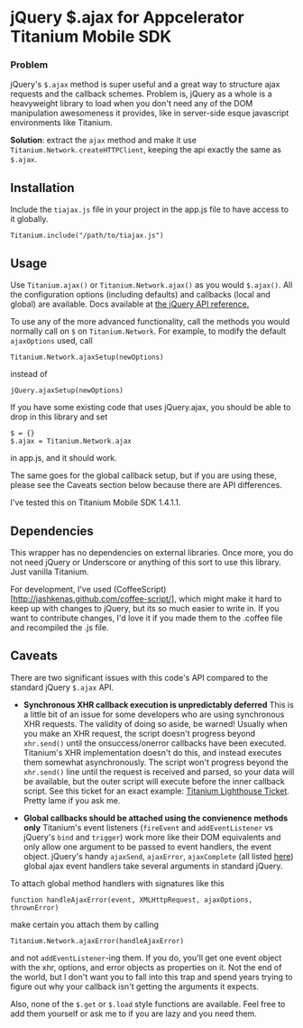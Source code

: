 # jQuery $.ajax for Appcelerator Titanium Mobile SDK

### Problem
jQuery's `$.ajax` method is super useful and a great way to structure ajax requests and the callback schemes. Problem is, jQuery as
a whole is a heavyweight library to load when you don't need any of the DOM manipulation awesomeness it provides, like in server-side
esque javascript environments like Titanium.

**Solution**: extract the `ajax` method and make it use `Titanium.Network.createHTTPClient`, keeping the api exactly the same as 
`$.ajax`.

## Installation

Include the `tiajax.js` file in your project in the app.js file to have access to it globally.

	Titanium.include("/path/to/tiajax.js")

## Usage

Use `Titanium.ajax()` or `Titanium.Network.ajax()` as you would `$.ajax()`. All the configuration options (including defaults) and 
callbacks (local and global) are available. Docs available at [the jQuery API reference.](http://api.jquery.com/jQuery.ajax/)

To use any of the more advanced functionality, call the methods you would normally call on `$` on `Titanium.Network`. For example,
to modify the default `ajaxOptions` used, call

	Titanium.Network.ajaxSetup(newOptions)
instead of

	jQuery.ajaxSetup(newOptions)

If you have some existing code that uses jQuery.ajax, you should be able to drop in this library and set

	$ = {}
	$.ajax = Titanium.Network.ajax

in app.js, and it should work. 

The same goes for the global callback setup, but if you are using these, please see the Caveats section below because there are API
differences.

I've tested this on Titanium Mobile SDK 1.4.1.1.

## Dependencies

This wrapper has no dependencies on external libraries. Once more, you do not need jQuery or Underscore
or anything of this sort to use this library. Just vanilla Titanium.

For development, I've used (CoffeeScript)[http://jashkenas.github.com/coffee-script/], which might make it hard to keep up with changes
to jQuery, but its so much easier to write in. If you want to contribute changes, I'd love it if you made them to the .coffee file and 
recompiled the .js file.

## Caveats

There are two significant issues with this code's API compared to the standard jQuery `$.ajax` API. 

* **Synchronous XHR callback execution is unpredictably deferred**
This is a little bit of an issue for some developers who are using synchronous XHR requests. The validity of doing so aside, be warned!
Usually when you make an XHR request, the script doesn't progress beyond `xhr.send()` until the onsuccess/onerror callbacks have been
executed. Titanium's XHR implementation doesn't do this, and instead executes them somewhat asynchronously. The script won't progress 
beyond the `xhr.send()` line until the request is received and parsed, so your data will be available, but the outer script will execute
before the inner callback script. See this ticket for an exact example: [Titanium Lighthouse Ticket](https://appcelerator.lighthouseapp.com/projects/32238/tickets/2107-httpclient-doesnt-execute-callbacks-before-returning-in-synchronous-mode). Pretty lame if you ask me.

* **Global callbacks should be attached using the convienence methods only**
Titanium's event listeners (`fireEvent` and `addEventListener` vs jQuery's `bind` and `trigger`) work more like their DOM equivalents
and only allow one argument to be passed to event handlers, the event object. jQuery's handy `ajaxSend`, `ajaxError`, `ajaxComplete` (all listed [here](http://api.jquery.com/category/ajax/global-ajax-event-handlers/)) global ajax event handlers take several arguments in standard jQuery.

To attach global method handlers with signatures like this

	function handleAjaxError(event, XMLHttpRequest, ajaxOptions, thrownError)

make certain you attach them by calling

	Titanium.Network.ajaxError(handleAjaxError)

and not `addEventListener`-ing them. If you do, you'll get one event object with the xhr, options, and error objects as properties on it.
Not the end of the world, but I don't want you to fall into this trap and spend years trying to figure out why your callback isn't getting
the arguments it expects. 

Also, none of the `$.get` or `$.load` style functions are available. Feel free to add them yourself or ask me to if you are lazy and you need them.

